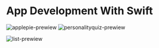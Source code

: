 # App Development With Swift

![applepie-prewiew](https://i.ibb.co/WybM0pK/applepie.gif)
![personalityquiz-prewiew](https://i.ibb.co/mq68zMK/personalityquiz.gif)

![list-prewiew](https://i.ibb.co/QHWyLgP/list.gif)
